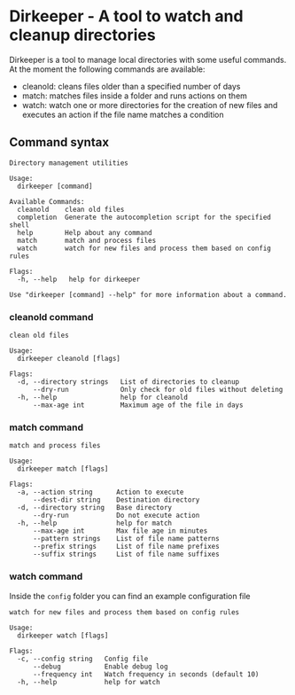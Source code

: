 # Dirkeeper - A tool to watch and cleanup directories

Dirkeeper is a tool to manage local directories with some useful commands.
At the moment the following commands are available:
- cleanold: cleans files older than a specified number of days
- match: matches files inside a folder and runs actions on them
- watch: watch one or more directories for the creation of new files and executes an action if the file name matches a condition

## Command syntax
```
Directory management utilities

Usage:
  dirkeeper [command]

Available Commands:
  cleanold    clean old files
  completion  Generate the autocompletion script for the specified shell
  help        Help about any command
  match       match and process files
  watch       watch for new files and process them based on config rules

Flags:
  -h, --help   help for dirkeeper

Use "dirkeeper [command] --help" for more information about a command.
```

### cleanold command
```
clean old files

Usage:
  dirkeeper cleanold [flags]

Flags:
  -d, --directory strings   List of directories to cleanup
      --dry-run             Only check for old files without deleting
  -h, --help                help for cleanold
      --max-age int         Maximum age of the file in days
```

### match command
```
match and process files

Usage:
  dirkeeper match [flags]

Flags:
  -a, --action string      Action to execute
      --dest-dir string    Destination directory
  -d, --directory string   Base directory
      --dry-run            Do not execute action
  -h, --help               help for match
      --max-age int        Max file age in minutes
      --pattern strings    List of file name patterns
      --prefix strings     List of file name prefixes
      --suffix strings     List of file name suffixes
```

### watch command
Inside the `config` folder you can find an example configuration file
```
watch for new files and process them based on config rules

Usage:
  dirkeeper watch [flags]

Flags:
  -c, --config string   Config file
      --debug           Enable debug log
      --frequency int   Watch frequency in seconds (default 10)
  -h, --help            help for watch
```